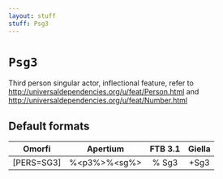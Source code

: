 ```yaml
---
layout: stuff
stuff: Psg3
---
```

# ` Psg3 `

Third person singular actor, inflectional feature, refer to http://universaldependencies.org/u/feat/Person.html and http://universaldependencies.org/u/feat/Number.html

## Default formats
| Omorfi | Apertium | FTB 3.1 | Giella |
|:------:|:--------:|:-------:|:------:|
|  [PERS=SG3] |  %<p3%>%<sg%> |  % Sg3 |  +Sg3  |

